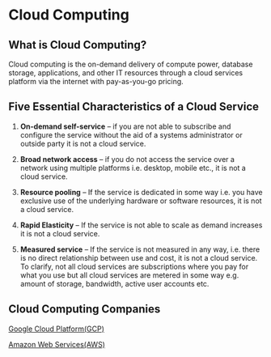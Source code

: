 # Cloud Computing

## What is Cloud Computing?
Cloud computing is the on-demand delivery of compute power, database storage, applications, and other IT resources through a cloud services platform via the internet with pay-as-you-go pricing.

## Five Essential Characteristics of a Cloud Service

1. **On-demand self-service** – if you are not able to subscribe and configure the service without the aid of a systems administrator or outside party it is not a cloud service.

2. **Broad network access** – if you do not access the service over a network using multiple platforms i.e. desktop, mobile etc., it is not a cloud service.

3. **Resource pooling** – If the service is dedicated in some way i.e. you have exclusive use of the underlying hardware or software resources, it is not a cloud service.

4. **Rapid Elasticity** – If the service is not able to scale as demand increases it is not a cloud service.

5. **Measured service** – If the service is not measured in any way, i.e. there is no direct relationship between use and cost, it is not a cloud service. To clarify, not all cloud services are subscriptions where you pay for what you use but all cloud services are metered in some way e.g. amount of storage, bandwidth, active user accounts etc.

## Cloud Computing Companies

[Google Cloud Platform(GCP)](https://github.com/CristianoManoel/PlataformModernization/tree/master/Cloud/GCP)

[Amazon Web Services(AWS)](https://github.com/CristianoManoel/PlataformModernization/tree/master/Cloud/AWS)